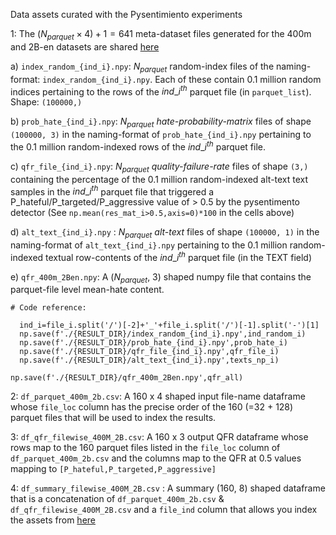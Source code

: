 Data assets curated with the Pysentimiento experiments

1: The $(N_{parquet} \times 4)+1 = 641$ meta-dataset files generated for the 400m and 2B-en datasets are shared 
[here](https://hal.cse.msu.edu/assets/data/papers/hate_detect_laion_400m_2B-en.zip)


a) ```index_random_{ind_i}.npy```: $N_{parquet}$ random-index files of the naming-format: ```index_random_{ind_i}.npy```. Each of these contain 0.1 million random indices pertaining to the rows of the $ind\_i^{th}$ parquet file (in ```parquet_list```). Shape: ```(100000,)```

b) ```prob_hate_{ind_i}.npy```: $N_{parquet}$ _hate-probability-matrix_ files of shape ```(100000, 3)``` in the naming-format of ```prob_hate_{ind_i}.npy``` pertaining to the 0.1 million random-indexed rows of the $ind\_i^{th}$ parquet file.

c) ```qfr_file_{ind_i}.npy```: $N_{parquet}$ _quality-failure-rate_ files of shape ```(3,)``` containing the  percentage of the 0.1 million random-indexed alt-text text samples in the $ind\_i^{th}$ parquet file that triggered a P_hateful/P_targeted/P_aggressive value of > 0.5 by the pysentimento detector (See ```np.mean(res_mat_i>0.5,axis=0)*100``` in the cells above)

d) ```alt_text_{ind_i}.npy``` : $N_{parquet}$ _alt-text_ files of shape ```(100000, 1)``` in the naming-format of ```alt_text_{ind_i}.npy``` pertaining to the 0.1 million random-indexed textual row-contents of the $ind\_i^{th}$ parquet file (in the TEXT field)

e) ```qfr_400m_2Ben.npy```: A ($N_{parquet}$, 3) shaped numpy file that contains the parquet-file level mean-hate content.
```
# Code reference:

  ind_i=file_i.split('/')[-2]+'_'+file_i.split('/')[-1].split('-')[1]
  np.save(f'./{RESULT_DIR}/index_random_{ind_i}.npy',ind_random_i)
  np.save(f'./{RESULT_DIR}/prob_hate_{ind_i}.npy',prob_hate_i)
  np.save(f'./{RESULT_DIR}/qfr_file_{ind_i}.npy',qfr_file_i)
  np.save(f'./{RESULT_DIR}/alt_text_{ind_i}.npy',texts_np_i)
  
np.save(f'./{RESULT_DIR}/qfr_400m_2Ben.npy',qfr_all)
```
2: ```df_parquet_400m_2b.csv```: A 160 x 4 shaped input file-name dataframe whose ```file_loc``` column has the precise order of the 160 (=32 + 128) parquet files that will be used to index the results.

3: ```df_qfr_filewise_400M_2B.csv```: A 160 x 3 output QFR dataframe whose rows map to the 160 parquet files listed in the ```file_loc``` column of ```df_parquet_400m_2b.csv``` and the columns map to the QFR at 0.5 values mapping to ```[P_hateful,P_targeted,P_aggressive]```

4: ```df_summary_filewise_400M_2B.csv``` : A summary (160, 8) shaped dataframe that is a concatenation of ```df_parquet_400m_2b.csv``` & ```df_qfr_filewise_400M_2B.csv``` and a ```file_ind``` column that allows you index the assets from [here](https://hal.cse.msu.edu/assets/data/papers/hate_detect_laion_400m_2B-en.zip)


